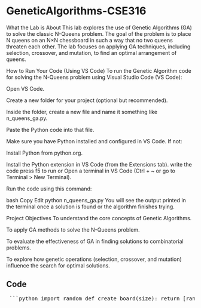 # GeneticAlgorithms-CSE316
What the Lab is About
This lab explores the use of Genetic Algorithms (GA) to solve the classic N-Queens problem. The goal of the problem is to place N queens on an N×N chessboard in such a way that no two queens threaten each other. The lab focuses on applying GA techniques, including selection, crossover, and mutation, to find an optimal arrangement of queens.

How to Run Your Code (Using VS Code)
To run the Genetic Algorithm code for solving the N-Queens problem using Visual Studio Code (VS Code):

Open VS Code.

Create a new folder for your project (optional but recommended).

Inside the folder, create a new file and name it something like n_queens_ga.py.

Paste the Python code into that file.

Make sure you have Python installed and configured in VS Code. If not:

Install Python from python.org.

Install the Python extension in VS Code (from the Extensions tab).
write the code
press f5 to run or
Open a terminal in VS Code (Ctrl + ~ or go to Terminal > New Terminal).

Run the code using this command:

bash
Copy
Edit
python n_queens_ga.py
You will see the output printed in the terminal once a solution is found or the algorithm finishes trying.



Project Objectives
To understand the core concepts of Genetic Algorithms.

To apply GA methods to solve the N-Queens problem.

To evaluate the effectiveness of GA in finding solutions to combinatorial problems.

To explore how genetic operations (selection, crossover, and mutation) influence the search for optimal solutions.
## Code

<pre> ```python import random def create_board(size): return [random.randint(0, size - 1) for _ in range(size)] def score_board(board): score = 0 size = len(board) for i in range(size): for j in range(i + 1, size): if board[i] != board[j] and abs(board[i] - board[j]) != abs(i - j): score += 1 return score def pick_parents(boards, scores): best_score = max(scores) chances = [s / best_score for s in scores] return random.choices(boards, weights=chances, k=2) def mix_boards(a, b): cut = random.randint(0, len(a) - 1) return a[:cut] + b[cut:], b[:cut] + a[cut:] def tweak_board(board, chance=0.1): if random.random() < chance: spot = random.randint(0, len(board) - 1) board[spot] = random.randint(0, len(board) - 1) return board def solve_queens(size, group_size=100, tries=1000): boards = [create_board(size) for _ in range(group_size)] best_possible = (size * (size - 1)) // 2 for step in range(tries): scores = [score_board(b) for b in boards] if best_possible in scores: winner = boards[scores.index(best_possible)] print(f"Found solution at step {step}: {winner}") return winner next_gen = [] while len(next_gen) < group_size: parent1, parent2 = pick_parents(boards, scores) child1, child2 = mix_boards(parent1, parent2) next_gen.append(tweak_board(child1)) if len(next_gen) < group_size: next_gen.append(tweak_board(child2)) boards = next_gen print("No perfect solution found.") return None if __name__ == "__main__": final = solve_queens(8) print("Final result:", final) ``` </pre>

